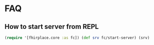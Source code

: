 FAQ
===

How to start server from REPL
-----------------------------

```clojure
(require '[fhirplace.core :as fc]) (def srv fc/start-server) (srv)
```
